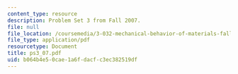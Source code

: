 ```yaml
---
content_type: resource
description: Problem Set 3 from Fall 2007.
file: null
file_location: /coursemedia/3-032-mechanical-behavior-of-materials-fall-2007/b064b4e50cae1a6fdacfc3ec382519df_ps3_07.pdf
file_type: application/pdf
resourcetype: Document
title: ps3_07.pdf
uid: b064b4e5-0cae-1a6f-dacf-c3ec382519df
---
```

